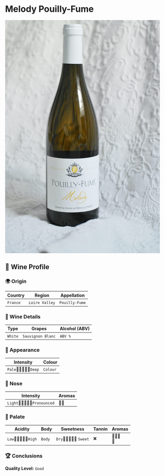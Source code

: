 
# Melody Pouilly-Fume
![image](images/Melody-Pouilly-Fume.jpeg)

## 🍷 Wine Profile

### 🌍 Origin
| Country       | Region        | Appellation   |
|---------------|---------------|---------------|
| `France`      | `Loire Valley`| `Pouilly-Fume`|

### 🍇 Wine Details
| Type          | Grapes                    | Alcohol (ABV)  |
|---------------|---------------------------|----------------|
| `White`       | `Sauvignon Blanc`         | `ABV %`        |

### 🎨 Appearance
| Intensity     | Colour                    |
|---------------|---------------------------|
| `Pale`🔹💠🔸🔸🔸`Deep`   | `Colour`       |

### 👃 Nose
| Intensity                     | Aromas                    |
|-------------------------------|---------------------------|
| `Light`🔹💠🔸🔸🔸`Pronounced` | 🍐🍏                     |

### 👅 Palate
| Acidity               | Body          | Sweetness                 | Tannin        | Aromas                    |
|-----------------------|---------------|---------------------------|---------------|---------------------------|
| `Low`🔹🔹🔹💠🔸`High` | `Body`        | `Dry`🔹💠🔸🔸🔸 `Sweet`  | ❌            | 🍐🍏🍍<br>🎇              |

### 🏆 Conclusions
**Quality Level:** `Good`
